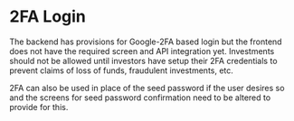 # 2FA Login

The backend has provisions for Google-2FA based login but the frontend does not have the required screen and API integration yet. Investments should not be allowed until investors have setup their 2FA credentials to prevent claims of loss of funds, fraudulent investments, etc.

2FA can also be used in place of the seed password if the user desires so and the screens for seed password confirmation need to be altered to provide for this.

